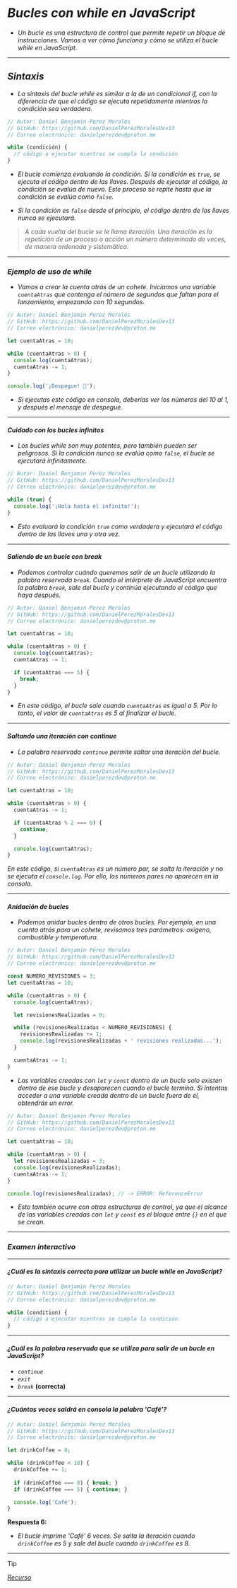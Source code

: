 <!-- Autor: Daniel Benjamin Perez Morales -->
<!-- GitHub: https://github.com/DanielPerezMoralesDev13 -->
<!-- Correo electrónico: danielperezdev@proton.me -->

# ***Bucles con while en JavaScript***

- *Un bucle es una estructura de control que permite repetir un bloque de instrucciones. Vamos a ver cómo funciona y cómo se utiliza el bucle while en JavaScript.*

---

## ***Sintaxis***

- *La sintaxis del bucle while es similar a la de un condicional if, con la diferencia de que el código se ejecuta repetidamente mientras la condición sea verdadera.*

```javascript
// Autor: Daniel Benjamin Perez Morales
// GitHub: https://github.com/DanielPerezMoralesDev13
// Correo electrónico: danielperezdev@proton.me

while (condición) {
  // código a ejecutar mientras se cumpla la condición
}
```

- *El bucle comienza evaluando la condición. Si la condición es `true`, se ejecuta el código dentro de las llaves. Después de ejecutar el código, la condición se evalúa de nuevo. Este proceso se repite hasta que la condición se evalúa como `false`.*

- *Si la condición es `false` desde el principio, el código dentro de las llaves nunca se ejecutará.*

> *A cada vuelta del bucle se le llama iteración. Una iteración es la repetición de un proceso o acción un número determinado de veces, de manera ordenada y sistemática.*

---

### ***Ejemplo de uso de while***

- *Vamos a crear la cuenta atrás de un cohete. Iniciamos una variable `cuentaAtras` que contenga el número de segundos que faltan para el lanzamiento, empezando con 10 segundos.*

```javascript
// Autor: Daniel Benjamin Perez Morales
// GitHub: https://github.com/DanielPerezMoralesDev13
// Correo electrónico: danielperezdev@proton.me

let cuentaAtras = 10;

while (cuentaAtras > 0) {
  console.log(cuentaAtras);
  cuentaAtras -= 1;
}

console.log('¡Despegue! 🚀');
```

- *Si ejecutas este código en consola, deberías ver los números del 10 al 1, y después el mensaje de despegue.*

---

#### ***Cuidado con los bucles infinitos***

- *Los bucles while son muy potentes, pero también pueden ser peligrosos. Si la condición nunca se evalúa como `false`, el bucle se ejecutará infinitamente.*

```javascript
// Autor: Daniel Benjamin Perez Morales
// GitHub: https://github.com/DanielPerezMoralesDev13
// Correo electrónico: danielperezdev@proton.me

while (true) {
  console.log('¡Hola hasta el infinito!');
}
```

- *Esto evaluará la condición `true` como verdadera y ejecutará el código dentro de las llaves una y otra vez.*

---

#### ***Saliendo de un bucle con break***

- *Podemos controlar cuándo queremos salir de un bucle utilizando la palabra reservada `break`. Cuando el intérprete de JavaScript encuentra la palabra `break`, sale del bucle y continúa ejecutando el código que haya después.*

```javascript
// Autor: Daniel Benjamin Perez Morales
// GitHub: https://github.com/DanielPerezMoralesDev13
// Correo electrónico: danielperezdev@proton.me

let cuentaAtras = 10;

while (cuentaAtras > 0) {
  console.log(cuentaAtras);
  cuentaAtras -= 1;

  if (cuentaAtras === 5) {
    break;
  }
}
```

- *En este código, el bucle sale cuando `cuentaAtras` es igual a 5. Por lo tanto, el valor de `cuentaAtras` es 5 al finalizar el bucle.*

---

#### ***Saltando una iteración con continue***

- *La palabra reservada `continue` permite saltar una iteración del bucle.*

```javascript
// Autor: Daniel Benjamin Perez Morales
// GitHub: https://github.com/DanielPerezMoralesDev13
// Correo electrónico: danielperezdev@proton.me

let cuentaAtras = 10;

while (cuentaAtras > 0) {
  cuentaAtras -= 1;

  if (cuentaAtras % 2 === 0) {
    continue;
  }

  console.log(cuentaAtras);
}
```

*En este código, si `cuentaAtras` es un número par, se salta la iteración y no se ejecuta el `console.log`. Por ello, los números pares no aparecen en la consola.*

---

#### ***Anidación de bucles***

- *Podemos anidar bucles dentro de otros bucles. Por ejemplo, en una cuenta atrás para un cohete, revisamos tres parámetros: oxígeno, combustible y temperatura.*

```javascript
// Autor: Daniel Benjamin Perez Morales
// GitHub: https://github.com/DanielPerezMoralesDev13
// Correo electrónico: danielperezdev@proton.me

const NUMERO_REVISIONES = 3;
let cuentaAtras = 10;

while (cuentaAtras > 0) {
  console.log(cuentaAtras);

  let revisionesRealizadas = 0;

  while (revisionesRealizadas < NUMERO_REVISIONES) {
    revisionesRealizadas += 1;
    console.log(revisionesRealizadas + ' revisiones realizadas...');
  }

  cuentaAtras -= 1;
}
```

- *Las variables creadas con `let` y `const` dentro de un bucle solo existen dentro de ese bucle y desaparecen cuando el bucle termina. Si intentas acceder a una variable creada dentro de un bucle fuera de él, obtendrás un error.*

```javascript
// Autor: Daniel Benjamin Perez Morales
// GitHub: https://github.com/DanielPerezMoralesDev13
// Correo electrónico: danielperezdev@proton.me

let cuentaAtras = 10;

while (cuentaAtras > 0) {
  let revisionesRealizadas = 3;
  console.log(revisionesRealizadas);
  cuentaAtras -= 1;
}

console.log(revisionesRealizadas); // -> ERROR: ReferenceError
```

- *Esto también ocurre con otras estructuras de control, ya que el alcance de las variables creadas con `let` y `const` es el bloque entre `{}` en el que se crean.*

---

### ***Examen interactivo***

---

#### ***¿Cuál es la sintaxis correcta para utilizar un bucle while en JavaScript?***

```javascript
// Autor: Daniel Benjamin Perez Morales
// GitHub: https://github.com/DanielPerezMoralesDev13
// Correo electrónico: danielperezdev@proton.me

while (condition) {
  // código a ejecutar mientras se cumpla la condición
}
```

---

#### ***¿Cuál es la palabra reservada que se utiliza para salir de un bucle en JavaScript?***

- *`continue`*
- *`exit`*
- *`break`* **(correcta)**

---

#### ***¿Cuántas veces saldrá en consola la palabra 'Café'?***

```javascript
// Autor: Daniel Benjamin Perez Morales
// GitHub: https://github.com/DanielPerezMoralesDev13
// Correo electrónico: danielperezdev@proton.me

let drinkCoffee = 0;

while (drinkCoffee < 10) {
  drinkCoffee += 1;
  
  if (drinkCoffee === 8) { break; }
  if (drinkCoffee === 5) { continue; }

  console.log('Café');
}
```

**Respuesta 6:**

- *El bucle imprime 'Café' 6 veces. Se salta la iteración cuando `drinkCoffee` es 5 y sale del bucle cuando `drinkCoffee` es 8.*

---

> [!TIP]
> *[Recurso](https://www.aprendejavascript.dev/clase/estructuras-de-control/bucles-con-while "https://www.aprendejavascript.dev/clase/estructuras-de-control/bucles-con-while")*
